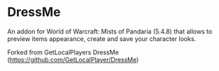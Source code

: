 # DressMe

An addon for World of Warcraft: Mists of Pandaria (5.4.8) that allows to preview items appearance, create and save your character looks.

Forked from GetLocalPlayers DressMe (https://github.com/GetLocalPlayer/DressMe)